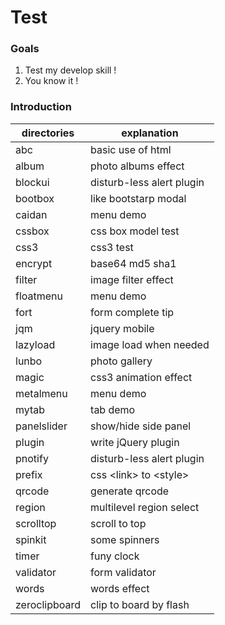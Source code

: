 # Test

### Goals

1. Test my develop skill !
2. You know it !

### Introduction

directories    |explanation
---------------|------------------------
abc            |basic use of html
album          |photo albums effect
blockui        |disturb-less alert plugin
bootbox        |like bootstarp modal
caidan         |menu demo
cssbox         |css box model test
css3           |css3 test
encrypt        |base64 md5 sha1
filter         |image filter effect
floatmenu      |menu demo
fort           |form complete tip
jqm            |jquery mobile
lazyload       |image load when needed
lunbo          |photo gallery
magic          |css3 animation effect
metalmenu      |menu demo
mytab          |tab demo
panelslider    |show/hide side panel
plugin         |write jQuery plugin
pnotify        |disturb-less alert plugin
prefix         |css &lt;link&gt; to &lt;style&gt;
qrcode         |generate qrcode
region         |multilevel region select
scrolltop      |scroll to top
spinkit        |some spinners
timer          |funy clock
validator      |form validator
words          |words effect
zeroclipboard  |clip to board by flash
